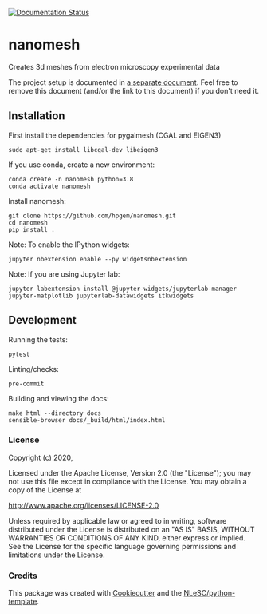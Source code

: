 [![Documentation Status](https://readthedocs.org/projects/nanomesh/badge/?version=latest)](https://nanomesh.readthedocs.io/en/latest/?badge=latest)

# nanomesh

Creates 3d meshes from electron microscopy experimental data

The project setup is documented in [a separate document](project_setup.rst). Feel free to remove this document (and/or
the link to this document) if you don\'t need it.

## Installation

First install the dependencies for pygalmesh (CGAL and EIGEN3)

```
sudo apt-get install libcgal-dev libeigen3
```

If you use conda, create a new environment:

```
conda create -n nanomesh python=3.8
conda activate nanomesh
```

Install nanomesh:

```
git clone https://github.com/hpgem/nanomesh.git
cd nanomesh
pip install .
```

Note: To enable the IPython widgets:

```
jupyter nbextension enable --py widgetsnbextension
```

Note: If you are using Jupyter lab:

```
jupyter labextension install @jupyter-widgets/jupyterlab-manager jupyter-matplotlib jupyterlab-datawidgets itkwidgets
```

## Development

Running the tests:

`pytest`

Linting/checks:

`pre-commit`

Building and viewing the docs:

```
make html --directory docs
sensible-browser docs/_build/html/index.html
```


### License

Copyright (c) 2020,

Licensed under the Apache License, Version 2.0 (the \"License\"); you
may not use this file except in compliance with the License. You may
obtain a copy of the License at

<http://www.apache.org/licenses/LICENSE-2.0>

Unless required by applicable law or agreed to in writing, software
distributed under the License is distributed on an \"AS IS\" BASIS,
WITHOUT WARRANTIES OR CONDITIONS OF ANY KIND, either express or implied.
See the License for the specific language governing permissions and
limitations under the License.

### Credits

This package was created with
[Cookiecutter](https://github.com/audreyr/cookiecutter) and the
[NLeSC/python-template](https://github.com/NLeSC/python-template).
